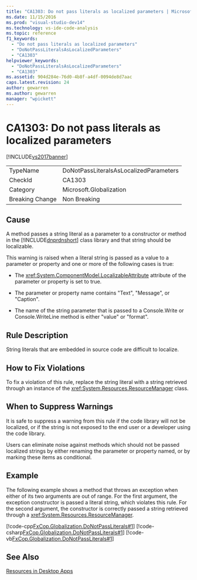 ```yaml
---
title: "CA1303: Do not pass literals as localized parameters | Microsoft Docs"
ms.date: 11/15/2016
ms.prod: "visual-studio-dev14"
ms.technology: vs-ide-code-analysis
ms.topic: reference
f1_keywords:
  - "Do not pass literals as localized parameters"
  - "DoNotPassLiteralsAsLocalizedParameters"
  - "CA1303"
helpviewer_keywords:
  - "DoNotPassLiteralsAsLocalizedParameters"
  - "CA1303"
ms.assetid: 904d284e-76d0-4b8f-a4df-0094de8d7aac
caps.latest.revision: 24
author: gewarren
ms.author: gewarren
manager: "wpickett"
---
```

# CA1303: Do not pass literals as localized parameters
[!INCLUDE[vs2017banner](../includes/vs2017banner.md)]

|||
|-|-|
|TypeName|DoNotPassLiteralsAsLocalizedParameters|
|CheckId|CA1303|
|Category|Microsoft.Globalization|
|Breaking Change|Non Breaking|

## Cause
 A method passes a string literal as a parameter to a constructor or method in the [!INCLUDE[dnprdnshort](../includes/dnprdnshort-md.md)] class library and that string should be localizable.

 This warning is raised when a literal string is passed as a value to a parameter or property and one or more of the following cases is true:

- The <xref:System.ComponentModel.LocalizableAttribute> attribute of the parameter or property is set to true.

- The parameter or property name contains "Text", "Message", or "Caption".

- The name of the string parameter that is passed to a Console.Write or Console.WriteLine method is either "value" or "format".

## Rule Description
 String literals that are embedded in source code are difficult to localize.

## How to Fix Violations
 To fix a violation of this rule, replace the string literal with a string retrieved through an instance of the <xref:System.Resources.ResourceManager> class.

## When to Suppress Warnings
 It is safe to suppress a warning from this rule if the code library will not be localized, or if the string is not exposed to the end user or a developer using the code library.

 Users can eliminate noise against methods which should not be passed localized strings by either renaming the parameter or property named, or by marking these items as conditional.

## Example
 The following example shows a method that throws an exception when either of its two arguments are out of range. For the first argument, the exception constructor is passed a literal string, which violates this rule. For the second argument, the constructor is correctly passed a string retrieved through a <xref:System.Resources.ResourceManager>.

 [!code-cpp[FxCop.Globalization.DoNotPassLiterals#1](../snippets/cpp/VS_Snippets_CodeAnalysis/FxCop.Globalization.DoNotPassLiterals/cpp/FxCop.Globalization.DoNotPassLiterals.cpp#1)]
 [!code-csharp[FxCop.Globalization.DoNotPassLiterals#1](../snippets/csharp/VS_Snippets_CodeAnalysis/FxCop.Globalization.DoNotPassLiterals/cs/FxCop.Globalization.DoNotPassLiterals.cs#1)]
 [!code-vb[FxCop.Globalization.DoNotPassLiterals#1](../snippets/visualbasic/VS_Snippets_CodeAnalysis/FxCop.Globalization.DoNotPassLiterals/vb/FxCop.Globalization.DoNotPassLiterals.vb#1)]

## See Also
 [Resources in Desktop Apps](https://msdn.microsoft.com/library/8ad495d4-2941-40cf-bf64-e82e85825890)
